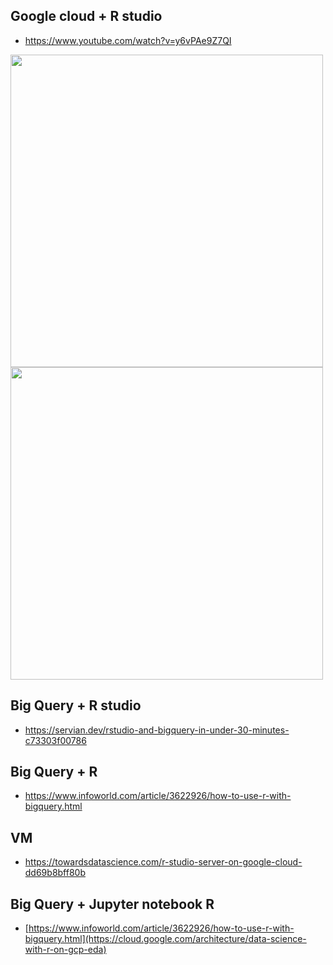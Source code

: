 ## Google cloud + R studio
- https://www.youtube.com/watch?v=y6vPAe9Z7QI

<img src="https://user-images.githubusercontent.com/70645899/226013385-7e072ca2-edd0-4b0f-a4dc-3748d1d60e8a.png" width="500">
<img src="https://user-images.githubusercontent.com/70645899/226464679-1718143e-2848-4cca-9db0-38668e9a2824.png" width="500">

## Big Query + R studio
- https://servian.dev/rstudio-and-bigquery-in-under-30-minutes-c73303f00786

## Big Query + R
- https://www.infoworld.com/article/3622926/how-to-use-r-with-bigquery.html

## VM
- https://towardsdatascience.com/r-studio-server-on-google-cloud-dd69b8bff80b

## Big Query + Jupyter notebook R
- [https://www.infoworld.com/article/3622926/how-to-use-r-with-bigquery.html](https://cloud.google.com/architecture/data-science-with-r-on-gcp-eda)
